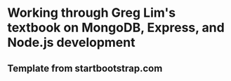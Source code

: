 # Working through Greg Lim's textbook on MongoDB, Express, and Node.js development
## Template from startbootstrap.com